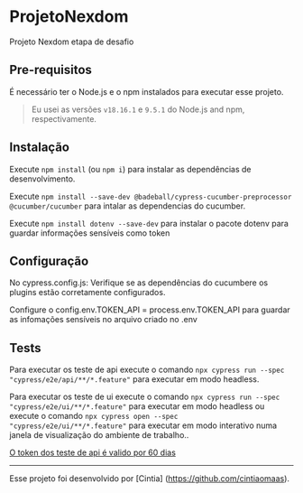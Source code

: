# ProjetoNexdom

Projeto Nexdom etapa de desafio

## Pre-requisitos

É necessário ter o Node.js e o npm instalados para executar esse projeto.

> Eu usei as versões `v18.16.1` e `9.5.1` do Node.js and npm, respectivamente. 

## Instalação

Execute `npm install` (ou `npm i`) para instalar as dependências de desenvolvimento.

Execute `npm install --save-dev @badeball/cypress-cucumber-preprocessor @cucumber/cucumber` para intalar as dependencias do cucumber.

Execute `npm install dotenv --save-dev` para instalar o pacote dotenv para guardar informações sensíveis como token

## Configuração
No cypress.config.js:
Verifique se as dependências do cucumbere os plugins estão corretamente configurados.

Configure o config.env.TOKEN_API = process.env.TOKEN_API para guardar as infomações sensíveis no arquivo criado no .env

## Tests

Para executar os teste de api execute o comando `npx cypress run --spec "cypress/e2e/api/**/*.feature"` para executar em modo headless.

Para executar os teste de ui execute o comando `npx cypress run --spec "cypress/e2e/ui/**/*.feature"` para executar em modo headless ou 
execute o comando `npx cypress open --spec "cypress/e2e/ui/**/*.feature"` para executar em modo interativo numa janela de visualização do ambiente de trabalho..


[O token dos teste de api é valido por 60 dias]()
___

Esse projeto foi desenvolvido por [Cintia] (https://github.com/cintiaomaas).